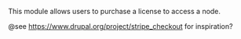 This module allows users to purchase a license to access a node.

@see https://www.drupal.org/project/stripe_checkout for inspiration?
